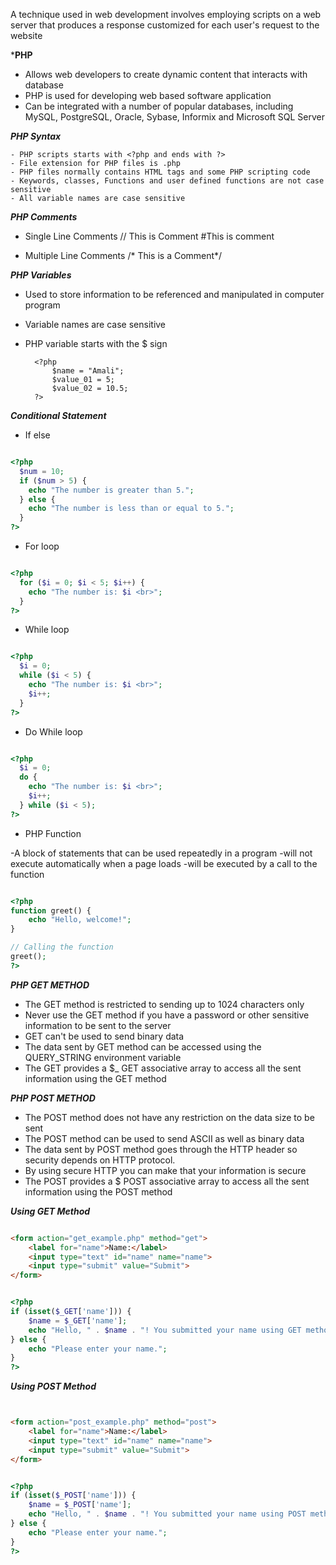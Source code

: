 
A technique used in web development involves employing scripts on a web server that produces a response customized for each user's request to the website


***PHP**

- Allows web developers to create dynamic content that interacts with database 
- PHP is used for developing web based software application
- Can be integrated with a number of popular databases, including MySQL, PostgreSQL, Oracle, Sybase, Informix and Microsoft SQL Server


***PHP Syntax***

	- PHP scripts starts with <?php and ends with ?>
	- File extension for PHP files is .php
	- PHP files normally contains HTML tags and some PHP scripting code
	- Keywords, classes, Functions and user defined functions are not case sensitive 
	- All variable names are case sensitive 


***PHP Comments***

- Single Line Comments
	// This is Comment
	#This is comment

- Multiple Line Comments
	/* This is a Comment*/


***PHP Variables***

- Used to store information to be referenced and manipulated in computer program
- Variable names are case sensitive
- PHP variable starts with the $ sign 

		<?php
			$name = "Amali";
			$value_01 = 5;
			$value_02 = 10.5;
		?>


***Conditional Statement***

- If else

```PHP

<?php
  $num = 10;
  if ($num > 5) {
    echo "The number is greater than 5.";
  } else {
    echo "The number is less than or equal to 5.";
  }
?>

```


- For loop

```PHP

<?php
  for ($i = 0; $i < 5; $i++) {
    echo "The number is: $i <br>";
  }
?>

```


- While loop

```PHP

<?php
  $i = 0;
  while ($i < 5) {
    echo "The number is: $i <br>";
    $i++;
  }
?>

```


- Do While loop

```PHP

<?php
  $i = 0;
  do {
    echo "The number is: $i <br>";
    $i++;
  } while ($i < 5);
?>

```


- PHP Function

-A block of statements that can be used repeatedly in a program 
-will not execute automatically when a page loads
-will be executed by a call to the function 

```PHP

<?php
function greet() {
    echo "Hello, welcome!";
}

// Calling the function
greet();
?>

```


***PHP GET METHOD***

- The GET method is restricted to sending up to 1024 characters only
- Never use the GET method if you have a password or other sensitive information to be sent to the server
- GET can't be used to send binary data 
- The data sent by GET method can be accessed using the QUERY_STRING environment variable 
- The GET provides a $_ GET associative array to access all the sent information using the GET method 


***PHP POST METHOD***

- The POST method does not have any restriction on the data size to be sent
- The POST method can be used to send ASCII as well as binary data
- The data sent by POST method goes through the HTTP header so security depends on HTTP protocol. 
- By using secure HTTP you can make that your information is secure
- The POST provides a  $ POST associative array to access all the sent information using the POST method


***Using GET Method***

```HTML

<form action="get_example.php" method="get">
    <label for="name">Name:</label>
    <input type="text" id="name" name="name">
    <input type="submit" value="Submit">
</form>

```

```PHP

<?php
if (isset($_GET['name'])) {
    $name = $_GET['name'];
    echo "Hello, " . $name . "! You submitted your name using GET method.";
} else {
    echo "Please enter your name.";
}
?>

```


***Using POST Method***

```HTML


<form action="post_example.php" method="post">
    <label for="name">Name:</label>
    <input type="text" id="name" name="name">
    <input type="submit" value="Submit">
</form>

```

```PHP

<?php
if (isset($_POST['name'])) {
    $name = $_POST['name'];
    echo "Hello, " . $name . "! You submitted your name using POST method.";
} else {
    echo "Please enter your name.";
}
?>

```


